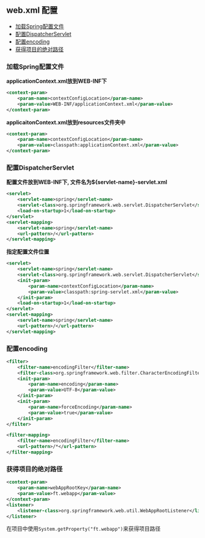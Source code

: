 ## web.xml 配置
- [加载Spring配置文件](#加载spring配置文件)
- [配置DispatcherServlet](#配置dispatcherservlet)
- [配置encoding](#配置encoding)
- [获得项目的绝对路径](#获得项目的绝对路径)

### 加载Spring配置文件
**applicationContext.xml放到WEB-INF下**
```xml
<context-param>
    <param-name>contextConfigLocation</param-name>
    <param-value>WEB-INF/applicationContext.xml</param-value>
</context-param>
```
**applicaitonContext.xml放到resources文件夹中**
```xml
<context-param>
    <param-name>contextConfigLocation</param-name>
    <param-value>classpath:applicationContext.xml</param-value>
</context-param>
```

### 配置DispatcherServlet
**配置文件放到WEB-INF下, 文件名为${servlet-name}-servlet.xml**
```xml
<servlet>
    <servlet-name>spring</servlet-name>
    <servlet-class>org.springframework.web.servlet.DispatcherServlet</servlet-class>
    <load-on-startup>1</load-on-startup>
</servlet>
<servlet-mapping>
    <servlet-name>spring</servlet-name>
    <url-pattern>/</url-pattern>
</servlet-mapping>
```
**指定配置文件位置**
```xml
<servlet>
    <servlet-name>spring</servlet-name>
    <servlet-class>org.springframework.web.servlet.DispatcherServlet</servlet-class>
    <init-param>
        <param-name>contextConfigLocation</param-name>
        <param-value>classpath:spring-servlet.xml</param-value>
    </init-param>
    <load-on-startup>1</load-on-startup>
</servlet>
<servlet-mapping>
    <servlet-name>spring</servlet-name>
    <url-pattern>/</url-pattern>
</servlet-mapping>
```
### 配置encoding
```xml
<filter>
    <filter-name>encodingFilter</filter-name>
    <filter-class>org.springframework.web.filter.CharacterEncodingFilter</filter-class>
    <init-param>
        <param-name>encoding</param-name>
        <param-value>UTF-8</param-value>
    </init-param>
    <init-param>
        <param-name>forceEncoding</param-name>
        <param-value>true</param-value>
    </init-param>
</filter>

<filter-mapping>
    <filter-name>encodingFilter</filter-name>
    <url-pattern>/*</url-pattern>
</filter-mapping>
```
### 获得项目的绝对路径
```xml
<context-param>
    <param-name>webAppRootKey</param-name>
    <param-value>ft.webapp</param-value>
</context-param>
<listener>
    <listener-class>org.springframework.web.util.WebAppRootListener</listener-class>
</listener>
```
在项目中使用`System.getProperty("ft.webapp")`来获得项目路径


